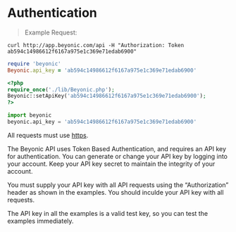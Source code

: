# Authentication

> Example Request:

```shell
curl http://app.beyonic.com/api -H "Authorization: Token ab594c14986612f6167a975e1c369e71edab6900"
```

```ruby
require 'beyonic'
Beyonic.api_key = 'ab594c14986612f6167a975e1c369e71edab6900'
```

```php
<?php
require_once('./lib/Beyonic.php');
Beyonic::setApiKey('ab594c14986612f6167a975e1c369e71edab6900');
?>
```

```python
import beyonic
beyonic.api_key = 'ab594c14986612f6167a975e1c369e71edab6900'
```

All requests must use [https](http://en.wikipedia.org/wiki/HTTP_Secure).

The Beyonic API uses Token Based Authentication, and requires an API key for authentication. You can generate or change your API key by logging into your account. Keep your API key secret to maintain the integrity of your account.

You must supply your API key with all API requests using the “Authorization” header as shown in the examples. You should inculde your API key with all requests.

The API key in all the examples is a valid test key, so you can test the examples immediately.